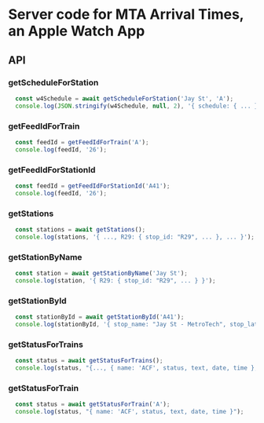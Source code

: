 # Server code for MTA Arrival Times, an Apple Watch App

## API

### getScheduleForStation
```js
  const w4Schedule = await getScheduleForStation('Jay St', 'A');
  console.log(JSON.stringify(w4Schedule, null, 2), '{ schedule: { ... } }');
```

### getFeedIdForTrain
```js
  const feedId = getFeedIdForTrain('A');
  console.log(feedId, '26');
```

### getFeedIdForStationId
```js
  const feedId = getFeedIdForStationId('A41');
  console.log(feedId, '26');
```

### getStations
```js
  const stations = await getStations();
  console.log(stations, '{ ..., R29: { stop_id: "R29", ... }, ... }');
```

### getStationByName
```js
  const station = await getStationByName('Jay St');
  console.log(station, '{ R29: { stop_id: "R29", ... } }');
```

### getStationById
```js
  const stationById = await getStationById('A41');
  console.log(stationById, '{ stop_name: "Jay St - MetroTech", stop_lat: "40.692338", stop_lon: "-73.987342" }');
```

### getStatusForTrains
```js
  const status = await getStatusForTrains();
  console.log(status, "{..., { name: 'ACF', status, text, date, time }, ...}");
```

### getStatusForTrain
```js
  const status = await getStatusForTrain('A');
  console.log(status, "{ name: 'ACF', status, text, date, time }");
```
